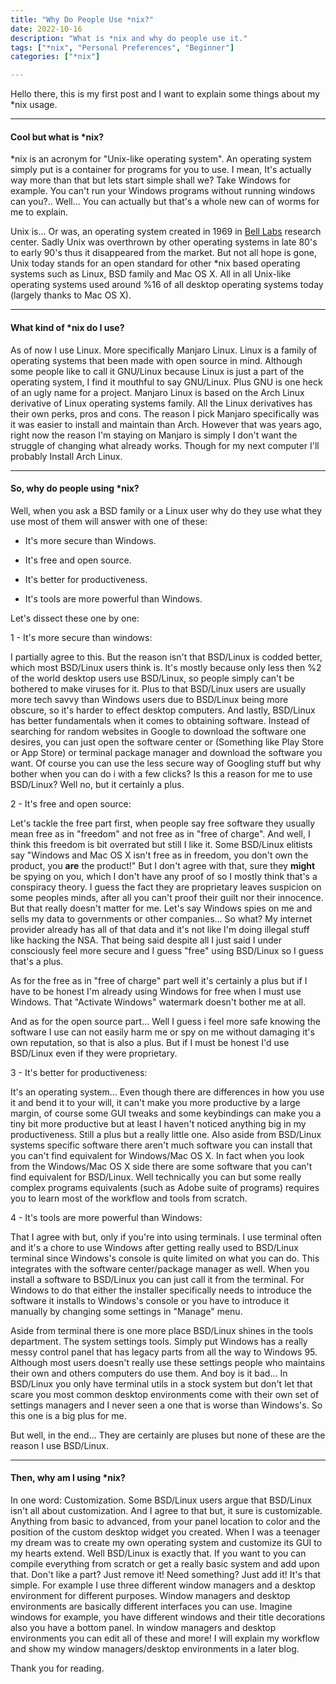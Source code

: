 ```yaml
---
title: "Why Do People Use *nix?"
date: 2022-10-16
description: "What is *nix and why do people use it."
tags: ["*nix", "Personal Preferences", "Beginner"]
categories: ["*nix"]

---
```


Hello there, this is my first post and I want to explain some things about my \*nix usage.

---

#### Cool but what is \*nix?

\*nix is an acronym for "Unix-like operating system". An operating system simply put is a container for programs for you to use. I mean, It's actually way more than that but lets start simple shall we? Take Windows for example. You can't run your Windows programs without running windows can you?.. Well... You can actually but that's a whole new can of worms for me to explain.

Unix is... Or was, an operating system created in 1969 in [Bell Labs](https://en.wikipedia.org/wiki/Bell_Labs) research center. Sadly Unix was overthrown by other operating systems in late 80's to early 90's thus it disappeared from the market. But not all hope is gone, Unix today stands for an open standard for other \*nix based operating systems such as Linux, BSD family and Mac OS X. All in all Unix-like operating systems used around %16 of all desktop operating systems today (largely thanks to Mac OS X).

---

#### What kind of \*nix do I use?

As of now I use Linux. More specifically Manjaro Linux. Linux is a family of operating systems that been made with open source in mind. Although some people like to call it GNU/Linux because Linux is just a part of the operating system, I find it mouthful to say GNU/Linux. Plus GNU is one heck of an ugly name for a project. Manjaro Linux is based on the Arch Linux derivative of Linux operating systems family. All the Linux derivatives has their own perks, pros and cons. The reason I pick Manjaro specifically was it was easier to install and maintain than Arch. However that was years ago, right now the reason I'm staying on Manjaro is simply I don't want the struggle of changing what already works. Though for my next computer I'll probably Install Arch Linux.

---

#### So, why do people using \*nix?

Well, when you ask a BSD family or a Linux user why do they use what they use most of them will answer with one of these:

- It's more secure than Windows.

- It's free and open source.

- It's better for productiveness.

- It's tools are more powerful than Windows.

Let's dissect these one by one:

1 - It's more secure than windows:

I partially agree to this. But the reason isn't that BSD/Linux is codded better, which most BSD/Linux users think is. It's mostly because only less then %2 of the world desktop users use BSD/Linux, so people simply can't be bothered to make viruses for it. Plus to that BSD/Linux users are usually more tech savvy than Windows users due to BSD/Linux being more obscure, so it's harder to effect desktop computers. And lastly, BSD/Linux has better fundamentals when it comes to obtaining software. Instead of searching for random websites in Google to download the software one desires, you can just open the software center or (Something like Play Store or App Store) or terminal package manager and download the software you want. Of course you can use the less secure way of Googling stuff but why bother when you can do i with a few clicks? Is this a reason for me to use BSD/Linux? Well no, but it certainly a plus.

2 - It's free and open source:

Let's tackle the free part first, when people say free software they usually mean free as in "freedom" and not free as in "free of charge". And well, I think this freedom is bit overrated but still I like it. Some BSD/Linux elitists say "Windows and Mac OS X isn't free as in freedom, you don't own the product, you **are** the product!" But I don't agree with that, sure they **might** be spying on you, which I don't have any proof of so I mostly think that's a conspiracy theory. I guess the fact they are proprietary leaves suspicion on some peoples minds, after all you can't proof their guilt nor their innocence. But that really doesn't matter for me. Let's say Windows spies on me and sells my data to governments or other companies... So what? My internet provider already has all of that data and it's not like I'm doing illegal stuff like hacking the NSA. That being said despite all I just said I under consciously feel more secure and I guess "free" using BSD/Linux so I guess that's a plus.

As for the free as in "free of charge" part well it's certainly a plus but if I have to be honest I'm already using Windows for free when I must use Windows. That "Activate Windows" watermark doesn't bother me at all.

And as for the open source part... Well I guess i feel more safe knowing the software I use can not easily harm me or spy on me without damaging it's own reputation, so that is also a plus. But if I must be honest I'd use BSD/Linux even if they were proprietary.

3 - It's better for productiveness:

It's an operating system... Even though there are differences in how you use it and bend it to your will, it can't make you more productive by a large margin, of course some GUI tweaks and some keybindings can make you a tiny bit more productive but at least I haven't noticed anything big in my productiveness. Still a plus but a really little one. Also aside from BSD/Linux systems specific software there aren't much software you can install that you can't find equivalent for Windows/Mac OS X. In fact when you look from the Windows/Mac OS X side there are some software that you can't find equivalent for BSD/Linux. Well technically you can but some really complex programs equivalents (such as Adobe suite of programs) requires you to learn most of the workflow and tools from scratch.

4 - It's tools are more powerful than Windows:

That I agree with but, only if you're into using terminals. I use terminal often and it's a chore to use Windows after getting really used to BSD/Linux terminal since Windows's console is quite limited on what you can do. This integrates with the software center/package manager as well. When you install a software to BSD/Linux you can just call it from the terminal. For Windows to do that either the installer specifically needs to introduce the software it installs to Windows's console or you have to introduce it manually by changing some settings in "Manage" menu.

Aside from terminal there is one more place BSD/Linux shines in the tools department. The system settings tools. Simply put Windows has a really messy control panel that has legacy parts from all the way to Windows 95. Although most users doesn't really use these settings people who maintains their own and others computers do use them. And boy is it bad... In BSD/Linux you only have terminal utils in a stock system but don't let that scare you most common desktop environments come with their own set of settings managers and I never seen a one that is worse than Windows's. So this one is a big plus for me.

But well, in the end... They are certainly are pluses but none of these are the reason I use BSD/Linux.

---

#### Then, why am I using \*nix?

In one word: Customization. Some BSD/Linux users argue that BSD/Linux isn't all about customization. And I agree to that but, it sure is customizable. Anything from basic to advanced, from your panel location to color and the position of the custom desktop widget you created. When I was a teenager my dream was to create my own operating system and customize its GUI to my hearts extend. Well BSD/Linux is exactly that. If you want to you can compile everything from scratch or get a really basic system and add upon that. Don't like a part? Just remove it! Need something? Just add it! It's that simple. For example I use three different window managers and a desktop environment for different purposes. Window managers and desktop environments are basically different interfaces you can use. Imagine windows for example, you have different windows and their title decorations also you have a bottom panel. In window managers and desktop environments you can edit all of these and more! I will explain my workflow and show my window managers/desktop environments in a later blog.

Thank you for reading.